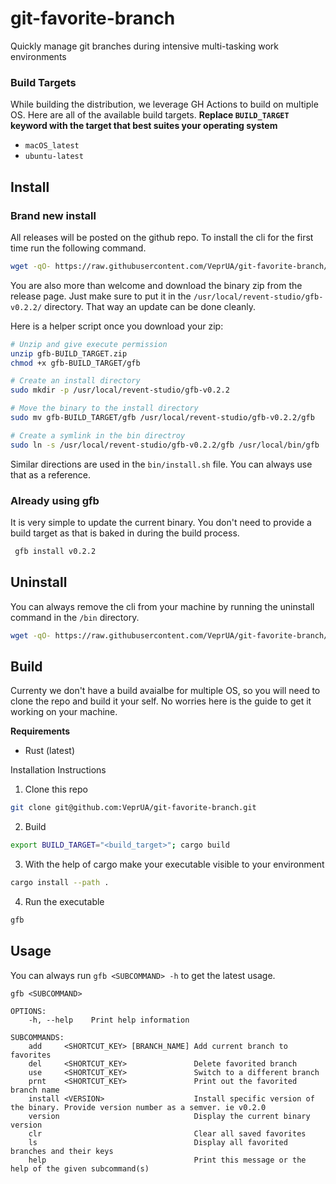 # git-favorite-branch

Quickly manage git branches during intensive multi-tasking work environments

### Build Targets

While building the distribution, we leverage GH Actions to build on multiple OS. Here are all of the available build targets. **Replace `BUILD_TARGET` keyword with the target that best suites your operating system**

- `macOS_latest`
- `ubuntu-latest`

## Install

### Brand new install

All releases will be posted on the github repo. To install the cli for the first time run the following command.

```bash
wget -qO- https://raw.githubusercontent.com/VeprUA/git-favorite-branch/main/bin/install.sh | sh -s v0.2.2 BUILD_TARGET
```

You are also more than welcome and download the binary zip from the release page. Just make sure to put it in the `/usr/local/revent-studio/gfb-v0.2.2/` directory. That way an update can be done cleanly.

Here is a helper script once you download your zip:

```bash
# Unzip and give execute permission
unzip gfb-BUILD_TARGET.zip
chmod +x gfb-BUILD_TARGET/gfb

# Create an install directory
sudo mkdir -p /usr/local/revent-studio/gfb-v0.2.2

# Move the binary to the install directory
sudo mv gfb-BUILD_TARGET/gfb /usr/local/revent-studio/gfb-v0.2.2/gfb

# Create a symlink in the bin directroy
sudo ln -s /usr/local/revent-studio/gfb-v0.2.2/gfb /usr/local/bin/gfb

```

Similar directions are used in the `bin/install.sh` file. You can always use that as a reference.

### Already using gfb

It is very simple to update the current binary. You don't need to provide a build target as that is baked in during the build process.

```bash
 gfb install v0.2.2
```

## Uninstall

You can always remove the cli from your machine by running the uninstall command in the `/bin` directory.

```bash
wget -qO- https://raw.githubusercontent.com/VeprUA/git-favorite-branch/main/bin/uninstall.sh | sh
```

## Build

Currenty we don't have a build avaialbe for multiple OS, so you will need to clone the repo and build it your self. No worries here is the guide to get it working on your machine.

**Requirements**

- Rust (latest)

Installation Instructions

1. Clone this repo

```bash
git clone git@github.com:VeprUA/git-favorite-branch.git
```

2. Build

```bash
export BUILD_TARGET="<build_target>"; cargo build
```

3. With the help of cargo make your executable visible to your environment

```bash
cargo install --path .
```

4. Run the executable

```bash
gfb
```

## Usage

You can always run `gfb <SUBCOMMAND> -h` to get the latest usage.

```
gfb <SUBCOMMAND>

OPTIONS:
    -h, --help    Print help information

SUBCOMMANDS:
    add     <SHORTCUT_KEY> [BRANCH_NAME] Add current branch to favorites
    del     <SHORTCUT_KEY>               Delete favorited branch
    use     <SHORTCUT_KEY>               Switch to a different branch
    prnt    <SHORTCUT_KEY>               Print out the favorited branch name
    install <VERSION>                    Install specific version of the binary. Provide version number as a semver. ie v0.2.0
    version                              Display the current binary version
    clr                                  Clear all saved favorites
    ls                                   Display all favorited branches and their keys
    help                                 Print this message or the help of the given subcommand(s)
```
